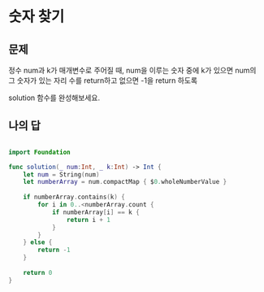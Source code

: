 숫자 찾기
==========
## 문제

정수 num과 k가 매개변수로 주어질 때, num을 이루는 숫자 중에 k가 있으면 num의 그 숫자가 있는 자리 수를 return하고 없으면 -1을 return 하도록      

solution 함수를 완성해보세요.   

## 나의 답 

```swift

import Foundation

func solution(_ num:Int, _ k:Int) -> Int {
    let num = String(num)
    let numberArray = num.compactMap { $0.wholeNumberValue }
    
    if numberArray.contains(k) {
        for i in 0..<numberArray.count {
            if numberArray[i] == k {
                return i + 1
            }
        }
    } else {
        return -1
    }
    
    return 0
}

```

